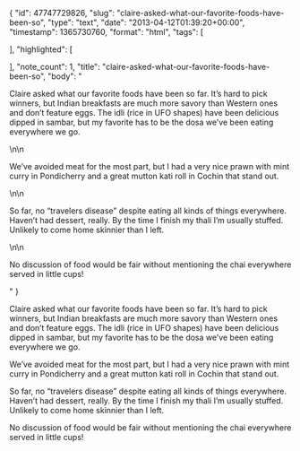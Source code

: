 {
  "id": 47747729826,
  "slug": "claire-asked-what-our-favorite-foods-have-been-so",
  "type": "text",
  "date": "2013-04-12T01:39:20+00:00",
  "timestamp": 1365730760,
  "format": "html",
  "tags": [

  ],
  "highlighted": [

  ],
  "note_count": 1,
  "title": "claire-asked-what-our-favorite-foods-have-been-so",
  "body": "<p>Claire asked what our favorite foods have been so far. It&rsquo;s hard to pick winners, but Indian breakfasts are much more savory than Western ones and don&rsquo;t feature eggs. The idli (rice in UFO shapes) have been delicious dipped in sambar, but my favorite has to be the dosa we&rsquo;ve been eating everywhere we go. </p>\n\n<p>We&rsquo;ve avoided meat for the most part, but I had a very nice prawn with mint curry in Pondicherry and a great mutton kati roll in Cochin that stand out. </p>\n\n<p>So far, no &ldquo;travelers disease&rdquo; despite eating all kinds of things everywhere. Haven&rsquo;t had dessert, really. By the time I finish my thali I&rsquo;m usually stuffed. Unlikely to come home skinnier than I left.</p>\n\n<p>No discussion of food would be fair without mentioning the chai everywhere served in little cups!</p>"
}

<p>Claire asked what our favorite foods have been so far. It&rsquo;s hard to pick winners, but Indian breakfasts are much more savory than Western ones and don&rsquo;t feature eggs. The idli (rice in UFO shapes) have been delicious dipped in sambar, but my favorite has to be the dosa we&rsquo;ve been eating everywhere we go. </p>

<p>We&rsquo;ve avoided meat for the most part, but I had a very nice prawn with mint curry in Pondicherry and a great mutton kati roll in Cochin that stand out. </p>

<p>So far, no &ldquo;travelers disease&rdquo; despite eating all kinds of things everywhere. Haven&rsquo;t had dessert, really. By the time I finish my thali I&rsquo;m usually stuffed. Unlikely to come home skinnier than I left.</p>

<p>No discussion of food would be fair without mentioning the chai everywhere served in little cups!</p>